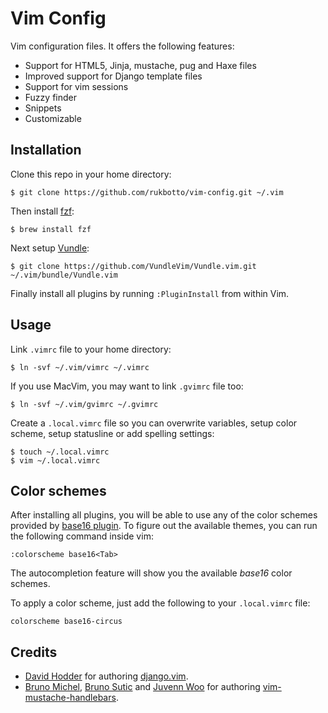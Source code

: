 # Vim Config

Vim configuration files. It offers the following features:

+ Support for HTML5, Jinja, mustache, pug and Haxe files
+ Improved support for Django template files
+ Support for vim sessions
+ Fuzzy finder
+ Snippets
+ Customizable

## Installation

Clone this repo in your home directory:

```
$ git clone https://github.com/rukbotto/vim-config.git ~/.vim
```

Then install [fzf](https://github.com/junegunn/fzf):

```
$ brew install fzf
```

Next setup [Vundle](https://github.com/VundleVim/Vundle.vim):

```
$ git clone https://github.com/VundleVim/Vundle.vim.git ~/.vim/bundle/Vundle.vim
```

Finally install all plugins by running `:PluginInstall` from within Vim.

## Usage

Link `.vimrc` file to your home directory:

```
$ ln -svf ~/.vim/vimrc ~/.vimrc
```

If you use MacVim, you may want to link `.gvimrc` file too:

```
$ ln -svf ~/.vim/gvimrc ~/.gvimrc
```

Create a `.local.vimrc` file so you can overwrite variables, setup color scheme, setup statusline or add spelling settings:

```
$ touch ~/.local.vimrc
$ vim ~/.local.vimrc
```

## Color schemes

After installing all plugins, you will be able to use any of the color schemes provided by [base16 plugin](https://github.com/chriskempson/base16-vim). To figure out the available themes, you can run the following command inside vim:

```
:colorscheme base16<Tab>
```

The autocompletion feature will show you the available _base16_ color schemes.

To apply a color scheme, just add the following to your `.local.vimrc` file:

```vim
colorscheme base16-circus
```

## Credits

+ [David Hodder](https://vim.sourceforge.io/account/profile.php?user_id=9589) for authoring [django.vim](https://vim.sourceforge.io/scripts/script.php?script_id=1487).
+ [Bruno Michel](http://github.com/nono), [Bruno Sutic](http://github.com/bruno-) and [Juvenn Woo](http://github.com/juvenn) for authoring [vim-mustache-handlebars](https://github.com/mustache/vim-mustache-handlebars).
